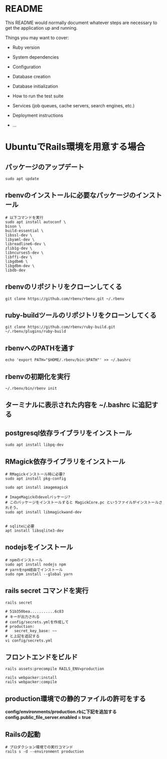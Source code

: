 # README

This README would normally document whatever steps are necessary to get the
application up and running.

Things you may want to cover:

* Ruby version

* System dependencies

* Configuration

* Database creation

* Database initialization

* How to run the test suite

* Services (job queues, cache servers, search engines, etc.)

* Deployment instructions

* ...


# UbuntuでRails環境を用意する場合

## パッケージのアップデート

```
sudo apt update

```


## rbenvのインストールに必要なパッケージのインストール

```
# 以下コマンドを実行
sudo apt install autoconf \
bison \
build-essential \
libssl-dev \
libyaml-dev \
libreadline6-dev \
zlib1g-dev \
libncurses5-dev \
libffi-dev \
libgdbm6 \
libgdbm-dev \
libdb-dev

```

## rbenvのリポジトリをクローンしてくる

```
git clone https://github.com/rbenv/rbenv.git ~/.rbenv

```

## ruby-buildツールのリポジトリをクローンしてくる

```
git clone https://github.com/rbenv/ruby-build.git ~/.rbenv/plugins/ruby-build

```

## rbenvへのPATHを通す

```
echo 'export PATH="$HOME/.rbenv/bin:$PATH"' >> ~/.bashrc

```

## rbenvの初期化を実行

```
~/.rbenv/bin/rbenv init

```

## ターミナルに表示された内容を ~/.bashrc に追記する



## postgresql依存ライブラリをインストール

```
sudo apt install libpq-dev

```

## RMagick依存ライブラリをインストール

```
# RMagickインストール時に必要?
sudo apt install pkg-config

sudo apt install imagemagick

# ImageMagickのdevelパッケージ?
# このパッケージをインストールすると MagickCore.pc というファイルがインストールされそう｡
sudo apt install libmagickwand-dev


# sqliteに必要
apt install libsqlite3-dev

```


## nodejsをインストール

```
# npmのインストール
sudo apt install nodejs npm
# yarnをnpm経由でインストール
sudo npm install --global yarn

```


## rails secret コマンドを実行

```
rails secret

# 51b350bea...........6c83
# キーが出力される
# config/secrets.ymlを作成して
# production:
#   secret_key_base: ~~
# と上記を追記する
vi config/secrets.yml

```

## フロントエンドをビルド

```
rails assets:precompile RAILS_ENV=production

rails webpacker:install
rails webpacker:compile

```

## production環境での静的ファイルの許可をする

**config/environments/production.rbに下記を追加する**
**config.public_file_server.enabled = true**



## Railsの起動

```
# プロダクション環境での実行コマンド
rails s -d --environment production


```

